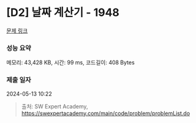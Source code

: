 # [D2] 날짜 계산기 - 1948 

[문제 링크](https://swexpertacademy.com/main/code/problem/problemDetail.do?contestProbId=AV5PnnU6AOsDFAUq) 

### 성능 요약

메모리: 43,428 KB, 시간: 99 ms, 코드길이: 408 Bytes

### 제출 일자

2024-05-13 10:22



> 출처: SW Expert Academy, https://swexpertacademy.com/main/code/problem/problemList.do